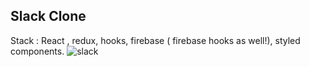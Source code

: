 ## Slack Clone

Stack : React , redux, hooks, firebase ( firebase hooks as well!), styled components.
![slack ]("../images/slack1.png")
